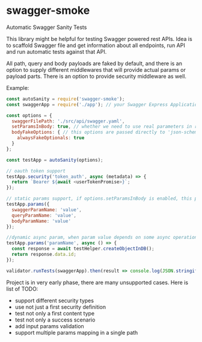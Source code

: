 # swagger-smoke
Automatic Swagger Sanity Tests

This library might be helpful for testing Swagger powered rest APIs.
Idea is to scaffold Swagger file and get information about all endpoints, run API and run automatic tests against that API.

All path, query and body payloads are faked by default, and there is an option to supply different middlewares that will provide actual params or payload parts.
There is an option to provide security middleware as well.

Example:

```javascript
const autoSanity = require('swagger-smoke');
const swaggerApp = require('./app'); // your Swagger Express Application

const options = {
  swaggerFilePath: './src/api/swagger.yaml',
  setParamsInBody: true, // whether we need to use real parameters in request fake payloads
  bodyFakeOptions: { // this options are passed directly to 'json-schema-faker' which is used for fakes
    alwaysFakeOptionals: true
  }
};

const testApp = autoSanity(options);

// oauth token support
testApp.security('token_auth', async (metadata) => {
  return `Bearer ${await <userTokenPromise>}`;
});

// static params support, if options.setParamsInBody is enabled, this params values will be used in fake request payloads
testApp.params({
  swaggerParamName: 'value',
  queryParamName: 'value',
  bodyParamName: 'value'
});

//dynamic async param, when param value depends on some async operation
testApp.params('paramName', async () => {
  const response = await testHelper.createObjectInDB();
  return response.data.id;
});

validator.runTests(swaggerApp).then(result => console.log(JSON.stringify(result)))
```

Project is in very early phase, there are many unsupported cases. Here is list of TODO:
- support different security types
- use not just a first security definition
- test not only a first content type
- test not only a success scenario
- add input params validation
- support multiple params mapping in a single path
